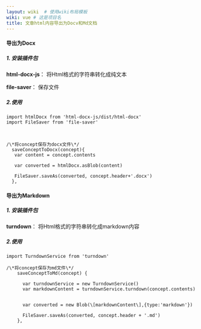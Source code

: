 ```yaml
---
layout: wiki  # 使用wiki布局模板
wiki: vue # 这是项目名
title: 文章html内容导出为Docv和Md文档
---
```


#### 导出为Docx

##### 1\. 安装插件包

**html-docx-js**： 将Html格式的字符串转化成纯文本

**file-saver**： 保存文件

  

##### 2.使用
```
import htmlDocx from 'html-docx-js/dist/html-docx'
import FileSaver from 'file-saver'

  

/\*将concept保存为docx文件\*/
  saveConceptToDocx(concept){
   var content = concept.contents
    
   var converted = htmlDocx.asBlob(content)
    
   FileSaver.saveAs(converted, concept.header+'.docx')
  },
```
  

#### 导出为Markdown

##### 1\. 安装插件包

**turndown**： 将Html格式的字符串转化成markdown内容

  

##### 2.使用
```
import TurndownService from 'turndown'

/\*将concept保存为md文件\*/
    saveConceptToMd(concept) {
      
      var turndownService = new TurndownService()
      var markdownContent = turndownService.turndown(concept.contents)


      var converted = new Blob(\[markdownContent\],{type:'markdown'})
      
      FileSaver.saveAs(converted, concept.header + '.md')
    },
```